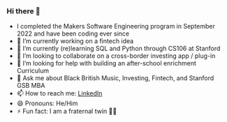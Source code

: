 ### Hi there 👋
- I completed the Makers Software Engineering program in September 2022 and have been coding ever since
- 🔭 I’m currently working on a fintech idea 
- 🌱 I’m currently (re)learning SQL and Python through CS106 at Stanford
- 👯 I’m looking to collaborate on a cross-border investing app / plug-in
- 🤔 I’m looking for help with building an after-school enrichment Curriculum 
- 💬 Ask me about Black British Music, Investing, Fintech, and Stanford GSB MBA
- 📫 How to reach me: [LinkedIn](https://www.linkedin.com/in/kieran-carty-64543948/)
- 😄 Pronouns: He/Him
- ⚡ Fun fact: I am a fraternal twin 👫🏾
<!--
**K-Carty/K-Carty** is a ✨ _special_ ✨ repository because its `README.md` (this file) appears on your GitHub profile.

Here are some ideas to get you started:

- 🔭 I’m currently working on ...
- 🌱 I’m currently learning ...
- 👯 I’m looking to collaborate on ...
- 🤔 I’m looking for help with ...
- 💬 Ask me about ...
- 📫 How to reach me: ...
- 😄 Pronouns: ...
- ⚡ Fun fact: ...
-->

